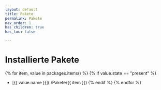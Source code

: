 ```yaml
---
layout: default
title: Pakete
permalink: Pakete
nav_order: 1
has_children: true
has_toc: false

---
```


# Installierte Pakete
{% for item, value in packages.items() %}
{% if value.state == "present" %}
* [{{ value.name }}](./Pakete/{{ item }})
{% endif %}
{% endfor %}

